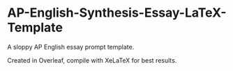 # AP-English-Synthesis-Essay-LaTeX-Template
A sloppy AP English essay prompt template.

Created in Overleaf, compile with XeLaTeX for best results.
